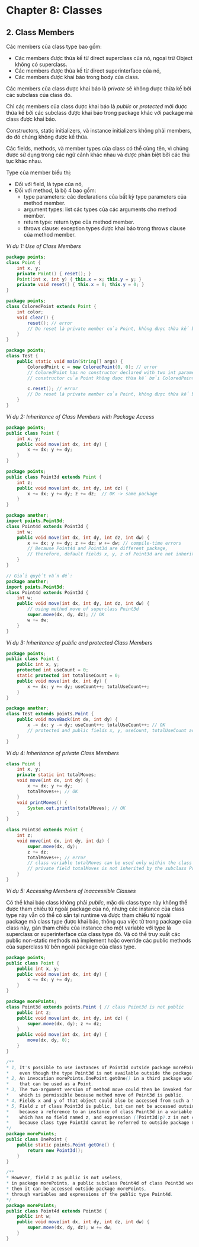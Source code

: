 # Chapter 8: Classes

## 2. Class Members

Các members của class type bao gồm:  

- Các members được thừa kế từ direct superclass của nó, ngoại trừ Object không có superclass.  
- Các members được thừa kế từ direct superinterface của nó,  
- Các members được khai báo trong body của class.  

Các members của class được khai báo là *private* sẽ không được thừa kế bởi các subclass của class đó.  

Chỉ các members của class được khai báo là *public* or *protected* mới được thừa kế bởi các subclass được khai báo trong package khác với package mà class được khai báo.

Constructors, static initializers, và instance initializers không phải members, do đó chúng không được kế thừa.  

Các fields, methods, và member types của class có thể cùng tên, vì chúng được sử dụng trong các ngữ cảnh khác nhau và được phân biệt bởi các thủ tục khác nhau.  

Type của member biểu thị:  

- Đối với field, là type của nó,  
- Đối với method, là bộ 4 bao gồm:  
    + type parameters: các declarations của bất kỳ type parameters của method member.  
    + argument types: list các types của các arguments cho method member.  
    + return type: return type của method member.  
    + throws clause: exception types được khai báo trong throws clause của method member.  


*Ví dụ 1: Use of Class Members*  

```java
package points;
class Point {
    int x, y;
    private Point() { reset(); }
    Point(int x, int y) { this.x = x; this.y = y; }
    private void reset() { this.x = 0; this.y = 0; }
}

package points;
class ColoredPoint extends Point {
    int color;
    void clear() { 
        reset(); // error
        // Do reset là private member của Point, không được thừa kế bởi ColoredPoint
    }  
}

package points;
class Test {
    public static void main(String[] args) {
        ColoredPoint c = new ColoredPoint(0, 0); // error 
        // ColoredPoint has no constructor declared with two int parameters,
        // constructor của Point không được thừa kế bởi ColoredPoint

        c.reset(); // error 
        // Do reset là private member của Point, không được thừa kế bởi ColoredPoint
    }
}
```


*Ví dụ 2: Inheritance of Class Members with Package Access* 

```java
package points;
public class Point {
    int x, y;
    public void move(int dx, int dy) { 
        x += dx; y += dy;
    }
}

package points;
public class Point3d extends Point {
    int z;
    public void move(int dx, int dy, int dz) {
        x += dx; y += dy; z += dz;  // OK -> same package
    }
}

package another;
import points.Point3d;
class Point4d extends Point3d {
    int w;
    public void move(int dx, int dy, int dz, int dw) {
        x += dx; y += dy; z += dz; w += dw; // compile-time errors
        // Because Point4d and Point3d are different package,
        // therefore, default fields x, y, z of Point3d are not inherit by Point4d 
    }
}

// Giải quyết vấn đề:
package another;
import points.Point3d;
class Point4d extends Point3d {
    int w;
    public void move(int dx, int dy, int dz, int dw) {
        // using method move of superclass Point3d
        super.move(dx, dy, dz); // OK
        w += dw;
    }
}
```


*Ví dụ 3: Inheritance of public and protected Class Members*

```java
package points;
public class Point {
    public int x, y;
    protected int useCount = 0;
    static protected int totalUseCount = 0;
    public void move(int dx, int dy) {
        x += dx; y += dy; useCount++; totalUseCount++;
    }
}

package another;
class Test extends points.Point {
    public void moveBack(int dx, int dy) {
        x -= dx; y -= dy; useCount++; totalUseCount++; // OK
        // protected and public fields x, y, useCount, totalUseCount are inherited in all subclasses of Point.
    }
}
```


*Ví dụ 4: Inheritance of private Class Members*

```java
class Point {
    int x, y;
    private static int totalMoves;
    void move(int dx, int dy) {
        x += dx; y += dy; 
        totalMoves++; // OK
    }
    void printMoves() { 
        System.out.println(totalMoves); // OK
    }
}

class Point3d extends Point {
    int z;
    void move(int dx, int dy, int dz) {
        super.move(dx, dy); 
        z += dz; 
        totalMoves++; // error
        // class variable totalMoves can be used only within the class Point;
        // private field totalMoves is not inherited by the subclass Point3d.
    }
}
```


*Ví dụ 5: Accessing Members of Inaccessible Classes*

Có thể khai báo class không phải *public*, mặc dù class type này không thể được tham chiếu từ ngoài package của nó, nhưng các instance của class type này vẫn có thể có sẵn tại runtime và được tham chiếu từ ngoài package mà class type được khai báo, thông qua việc từ trong package của class này, gán tham chiếu của instance cho một variable với type là superclass or superinterface của class type đó. Và có thể truy xuất các public non-static methods mà implement hoặc override các public methods của superclass từ bên ngoài package của class type.

```java
package points;
public class Point {
    public int x, y;
    public void move(int dx, int dy) {
        x += dx; y += dy;
    }
}

package morePoints;
class Point3d extends points.Point { // class Point3d is not public
    public int z;
    public void move(int dx, int dy, int dz) {
        super.move(dx, dy); z += dz;
    }
    public void move(int dx, int dy) {
        move(dx, dy, 0);
    }
}

/**
* 1, It's possible to use instances of Point3d outside package morePoints,
*    even though the type Point3d is not available outside the package morePoints.
* 2, An invocation morePoints.OnePoint.getOne() in a third package would return a Point3d,
*    that can be used as a Point.
* 3, The two-argument version of method move could then be invoked for that object, 
*    which is permissible because method move of Point3d is public.
* 4, Fields x and y of that object could also be accessed from such a third package.
* 5, Field z of class Point3d is public, but can not be accessed outside package morePoints,
*    because a reference to an instance of class Point3d in a variable of type Point,
*    which has no field named z, and expression ((Point3d)p).z is not correct, 
*    because class type Point3d cannot be referred to outside package morePoints.
*/
package morePoints;
public class OnePoint {
    public static points.Point getOne() { 
        return new Point3d(); 
    }
}

/**
* However, field z as public is not useless, 
* in package morePoints, a public subclass Point4d of class Point3d would inherit the field z,
* then it can be accessed outside package morePoints, 
* through variables and expressions of the public type Point4d.
*/
package morePoints;
public class Point4d extends Point3d {
    public int w;
    public void move(int dx, int dy, int dz, int dw) {
        super.move(dx, dy, dz); w += dw;
    }
}
```
